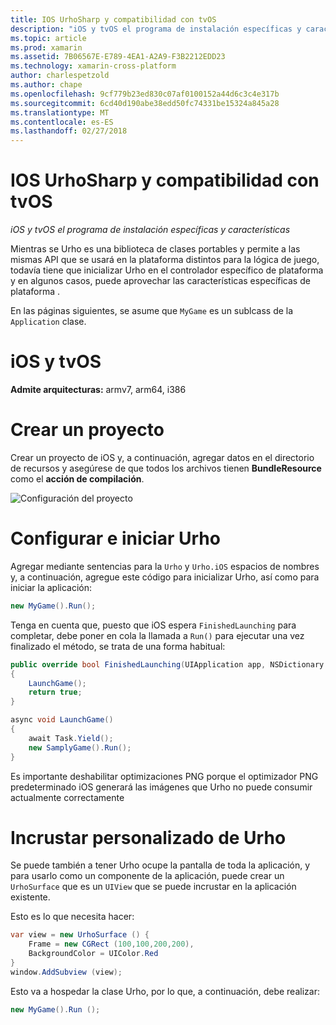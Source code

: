 ```yaml
---
title: IOS UrhoSharp y compatibilidad con tvOS
description: "iOS y tvOS el programa de instalación específicas y características"
ms.topic: article
ms.prod: xamarin
ms.assetid: 7B06567E-E789-4EA1-A2A9-F3B2212EDD23
ms.technology: xamarin-cross-platform
author: charlespetzold
ms.author: chape
ms.openlocfilehash: 9cf779b23ed830c07af0100152a44d6c3c4e317b
ms.sourcegitcommit: 6cd40d190abe38edd50fc74331be15324a845a28
ms.translationtype: MT
ms.contentlocale: es-ES
ms.lasthandoff: 02/27/2018
---
```

# <a name="urhosharp-ios-and-tvos-support"></a>IOS UrhoSharp y compatibilidad con tvOS

_iOS y tvOS el programa de instalación específicas y características_

Mientras se Urho es una biblioteca de clases portables y permite a las mismas API que se usará en la plataforma distintos para la lógica de juego, todavía tiene que inicializar Urho en el controlador específico de plataforma y en algunos casos, puede aprovechar las características específicas de plataforma .

En las páginas siguientes, se asume que `MyGame` es un sublcass de la `Application` clase.

# <a name="ios-and-tvos"></a>iOS y tvOS

**Admite arquitecturas:** armv7, arm64, i386

# <a name="creating-a-project"></a>Crear un proyecto

Crear un proyecto de iOS y, a continuación, agregar datos en el directorio de recursos y asegúrese de que todos los archivos tienen **BundleResource** como el **acción de compilación**.

![Configuración del proyecto](ios-images/image-4.png "agregar datos en el directorio de recursos")

# <a name="configuring-and-launching-urho"></a>Configurar e iniciar Urho

Agregar mediante sentencias para la `Urho` y `Urho.iOS` espacios de nombres y, a continuación, agregue este código para inicializar Urho, así como para iniciar la aplicación:

```csharp
new MyGame().Run();
```

Tenga en cuenta que, puesto que iOS espera `FinishedLaunching` para completar, debe poner en cola la llamada a `Run()` para ejecutar una vez finalizado el método, se trata de una forma habitual:

```csharp
public override bool FinishedLaunching(UIApplication app, NSDictionary options)
{
    LaunchGame();
    return true;
}

async void LaunchGame()
{
    await Task.Yield();
    new SamplyGame().Run();
}
```

Es importante deshabilitar optimizaciones PNG porque el optimizador PNG predeterminado iOS generará las imágenes que Urho no puede consumir actualmente correctamente

# <a name="custom-embedding-of-urho"></a>Incrustar personalizado de Urho

Se puede también a tener Urho ocupe la pantalla de toda la aplicación, y para usarlo como un componente de la aplicación, puede crear un `UrhoSurface` que es un `UIView` que se puede incrustar en la aplicación existente.

Esto es lo que necesita hacer:

```csharp
var view = new UrhoSurface () {
    Frame = new CGRect (100,100,200,200),
    BackgroundColor = UIColor.Red
}
window.AddSubview (view);
```

Esto va a hospedar la clase Urho, por lo que, a continuación, debe realizar:

```csharp
new MyGame().Run ();
```

